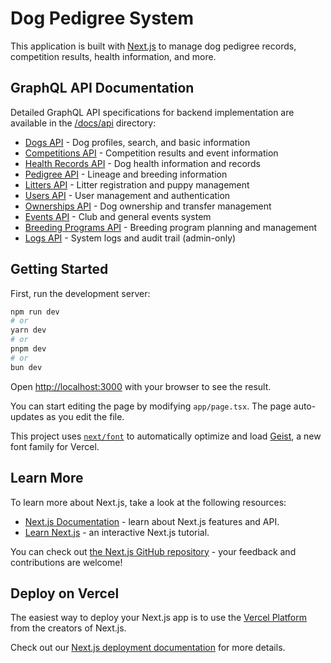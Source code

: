 # Dog Pedigree System

This application is built with [Next.js](https://nextjs.org) to manage dog pedigree records, competition results, health information, and more.

## GraphQL API Documentation

Detailed GraphQL API specifications for backend implementation are available in the [/docs/api](/docs/api) directory:

- [Dogs API](/docs/api/dogs.md) - Dog profiles, search, and basic information
- [Competitions API](/docs/api/competitions.md) - Competition results and event information
- [Health Records API](/docs/api/health-records.md) - Dog health information and records
- [Pedigree API](/docs/api/pedigree.md) - Lineage and breeding information
- [Litters API](/docs/api/litters.md) - Litter registration and puppy management
- [Users API](/docs/api/users.md) - User management and authentication
- [Ownerships API](/docs/api/ownerships.md) - Dog ownership and transfer management
- [Events API](/docs/api/events.md) - Club and general events system
- [Breeding Programs API](/docs/api/breeding-programs.md) - Breeding program planning and management
- [Logs API](/docs/api/logs.md) - System logs and audit trail (admin-only)

## Getting Started

First, run the development server:

```bash
npm run dev
# or
yarn dev
# or
pnpm dev
# or
bun dev
```

Open [http://localhost:3000](http://localhost:3000) with your browser to see the result.

You can start editing the page by modifying `app/page.tsx`. The page auto-updates as you edit the file.

This project uses [`next/font`](https://nextjs.org/docs/app/building-your-application/optimizing/fonts) to automatically optimize and load [Geist](https://vercel.com/font), a new font family for Vercel.

## Learn More

To learn more about Next.js, take a look at the following resources:

- [Next.js Documentation](https://nextjs.org/docs) - learn about Next.js features and API.
- [Learn Next.js](https://nextjs.org/learn) - an interactive Next.js tutorial.

You can check out [the Next.js GitHub repository](https://github.com/vercel/next.js) - your feedback and contributions are welcome!

## Deploy on Vercel

The easiest way to deploy your Next.js app is to use the [Vercel Platform](https://vercel.com/new?utm_medium=default-template&filter=next.js&utm_source=create-next-app&utm_campaign=create-next-app-readme) from the creators of Next.js.

Check out our [Next.js deployment documentation](https://nextjs.org/docs/app/building-your-application/deploying) for more details.
